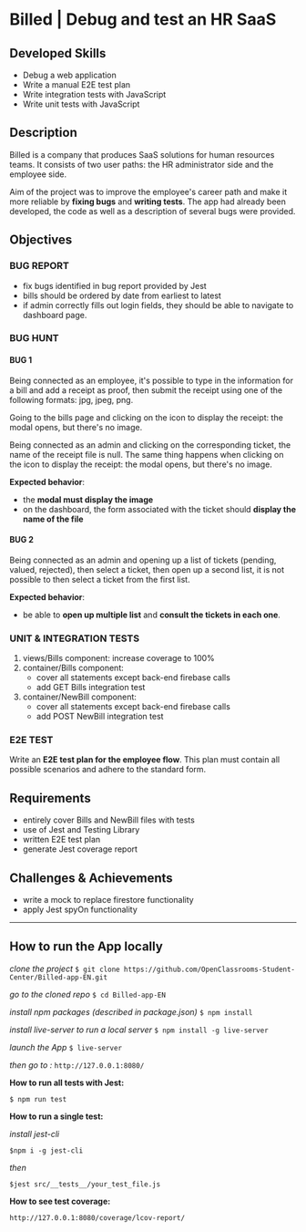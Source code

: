# Billed | Debug and test an HR SaaS

## Developed Skills

- Debug a web application
- Write a manual E2E test plan
- Write integration tests with JavaScript
- Write unit tests with JavaScript

## Description

Billed is a company that produces SaaS solutions for human resources teams. It consists of two user paths: the HR administrator side and the employee side.

Aim of the project was to improve the employee's career path and make it more reliable by **fixing bugs** and **writing tests**. The app had already been developed, the code as well as a description of several bugs were provided.

## Objectives

### BUG REPORT

- fix bugs identified in bug report provided by Jest
- bills should be ordered by date from earliest to latest
- if admin correctly fills out login fields, they should be able to navigate to dashboard page.

### BUG HUNT

#### BUG 1

Being connected as an employee, it's possible to type in the information for a bill and add a receipt as proof, then submit the receipt using one of the following formats: jpg, jpeg, png.

Going to the bills page and clicking on the icon to display the receipt: the modal opens, but there's no image.

Being connected as an admin and clicking on the corresponding ticket, the name of the receipt file is null. The same thing happens when clicking on the icon to display the receipt: the modal opens, but there's no image.

**Expected behavior**:

- the **modal must display the image**
- on the dashboard, the form associated with the ticket should **display the name of the file**

#### BUG 2

Being connected as an admin and opening up a list of tickets (pending, valued, rejected), then select a ticket, then open up a second list, it is not possible to then select a ticket from the first list.

**Expected behavior**:

- be able to **open up multiple list** and **consult the tickets in each one**.

### UNIT & INTEGRATION TESTS

1. views/Bills component: increase coverage to 100%
2. container/Bills component:
   - cover all statements except back-end firebase calls
   - add GET Bills integration test
3. container/NewBill component:
   - cover all statements except back-end firebase calls
   - add POST NewBill integration test

### E2E TEST

Write an **E2E test plan for the employee flow**. This plan must contain all possible scenarios and adhere to the standard form.

## Requirements

- entirely cover Bills and NewBill files with tests
- use of Jest and Testing Library
- written E2E test plan
- generate Jest coverage report

## Challenges & Achievements

- write a mock to replace firestore functionality
- apply Jest spyOn functionality

<hr>

## How to run the App locally

_clone the project_
`$ git clone https://github.com/OpenClassrooms-Student-Center/Billed-app-EN.git`

_go to the cloned repo_
`$ cd Billed-app-EN`

_install npm packages (described in package.json)_
`$ npm install`

_install live-server to run a local server_
`$ npm install -g live-server`

_launch the App_
`$ live-server`

_then go to :_
`http://127.0.0.1:8080/`

**How to run all tests with Jest:**

`$ npm run test`

**How to run a single test:**

_install jest-cli_

`$npm i -g jest-cli`

_then_

`$jest src/__tests__/your_test_file.js`

**How to see test coverage:**

`http://127.0.0.1:8080/coverage/lcov-report/`
